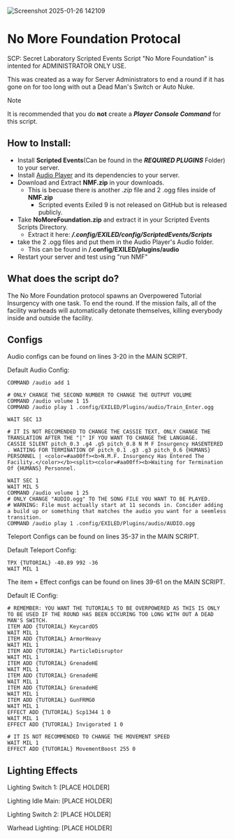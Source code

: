 ![Screenshot 2025-01-26 142109](https://github.com/user-attachments/assets/493252fc-df3f-43e3-8823-51447993a4e7)
# No More Foundation Protocal
SCP: Secret Laboratory Scripted Events Script "No More Foundation" is intented for ADMINISTRATOR ONLY USE.

This was created as a way for Server Administrators to end a round if it has gone on for too long with out a Dead Man's Switch or Auto Nuke.

> [!NOTE]
> It is recommended that you do **not** create a ***Player Console Command*** for this script.

## How to Install:
- Install **Scripted Events**(Can be found in the ***REQUIRED PLUGINS*** Folder) to your server.
- Install [Audio Player](https://github.com/Edren-Baton-Team/AudioPlayer/releases/) and its dependencies to your server.
- Download and Extract **NMF.zip** in your downloads.
  - This is becuase there is another *.zip* file and 2 .ogg files inside of **NMF.zip**
    - Scripted events Exiled 9 is not released on GitHub but is released publicly.
- Take **NoMoreFoundation.zip** and extract it in your Scripted Events Scripts Directory.
  - Extract it here: ***/.config/EXILED/config/ScriptedEvents/Scripts***
- take the 2 .ogg files and put them in the Audio Player's Audio folder.
  - This can be found in **/.config/EXILED/plugins/audio**
- Restart your server and test using "run NMF"

## What does the script do?
The No More Foundation protocol spawns an Overpowered Tutorial Insurgency with one task. To end the round.
If the mission fails, all of the facility warheads will automatically detonate themselves, killing everybody inside and outside the facility.

## Configs
Audio configs can be found on lines 3-20 in the MAIN SCRIPT.

Default Audio Config:
```# AUDIO PLUGIN IS REQUIRED FOR THIS TO WORK, DOWNLOAD THE PLUGIN AND DEPENDENCIES HERE: https://github.com/Edren-Baton-Team/AudioPlayer/releases/
COMMAND /audio add 1

# ONLY CHANGE THE SECOND NUMBER TO CHANGE THE OUTPUT VOLUME
COMMAND /audio volume 1 15
COMMAND /audio play 1 .config/EXILED/Plugins/audio/Train_Enter.ogg

WAIT SEC 13

# IT IS NOT RECOMENDED TO CHANGE THE CASSIE TEXT, ONLY CHANGE THE TRANSLATION AFTER THE "|" IF YOU WANT TO CHANGE THE LANGUAGE.
CASSIE SILENT pitch_0.3 .g4 .g5 pitch_0.8 N M F Insurgency HASENTERED . WAITING FOR TERMINATION OF pitch_0.1 .g3 .g3 pitch_0.6 {HUMANS} PERSONNEL | <color=#aa00ff><b>N.M.F. Insurgency Has Entered The Facility.</color></b><split><color=#aa00ff><b>Waiting for Termination Of {HUMANS} Personnel.

WAIT SEC 1
WAIT MIL 5
COMMAND /audio volume 1 25
# ONLY CHANGE "AUDIO.ogg" TO THE SONG FILE YOU WANT TO BE PLAYED.
# WARNING: File must actually start at 11 seconds in. Concider adding a build up or something that matches the audio you want for a seemless transition.
COMMAND /audio play 1 .config/EXILED/Plugins/audio/AUDIO.ogg
```

Teleport Configs can be found on lines 35-37 in the MAIN SCRIPT.

Default Teleport Config:
```# CHANGE THE COORDENATES ACCORDING TO WHERE YOU WANT THE TUTORIALS TO SPAWN ON SURFACE ZONE
TPX {TUTORIAL} -40.89 992 -36
WAIT MIL 1
```

The item + Effect configs can be found on lines 39-61 on the MAIN SCRIPT.

Default IE Config:
```# CHANGE THE ITEMS ACCORDING TO HOW OVER POWERED YOU WANT THEM TO BE.
# REMEMBER: YOU WANT THE TUTORIALS TO BE OVERPOWERED AS THIS IS ONLY TO BE USED IF THE ROUND HAS BEEN OCCURING TOO LONG WITH OUT A DEAD MAN'S SWITCH.
ITEM ADD {TUTORIAL} KeycardO5
WAIT MIL 1
ITEM ADD {TUTORIAL} ArmorHeavy
WAIT MIL 1
ITEM ADD {TUTORIAL} ParticleDisruptor
WAIT MIL 1
ITEM ADD {TUTORIAL} GrenadeHE
WAIT MIL 1
ITEM ADD {TUTORIAL} GrenadeHE
WAIT MIL 1
ITEM ADD {TUTORIAL} GrenadeHE
WAIT MIL 1
ITEM ADD {TUTORIAL} GunFRMG0
WAIT MIL 1
EFFECT ADD {TUTORIAL} Scp1344 1 0
WAIT MIL 1
EFFECT ADD {TUTORIAL} Invigorated 1 0

# IT IS NOT RECOMMENDED TO CHANGE THE MOVEMENT SPEED
WAIT MIL 1
EFFECT ADD {TUTORIAL} MovementBoost 255 0
```
## Lighting Effects
Lighting Switch 1:
[PLACE HOLDER]

Lighting Idle Main:
[PLACE HOLDER]

Lighting Switch 2:
[PLACE HOLDER]

Warhead Lighting:
[PLACE HOLDER]

